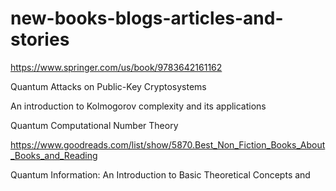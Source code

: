 # new-books-blogs-articles-and-stories

https://www.springer.com/us/book/9783642161162

Quantum Attacks on Public-Key Cryptosystems 

An introduction to Kolmogorov complexity and its applications

Quantum Computational Number Theory

https://www.goodreads.com/list/show/5870.Best_Non_Fiction_Books_About_Books_and_Reading

Quantum Information: An Introduction to Basic Theoretical Concepts and

